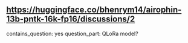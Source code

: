 ## https://huggingface.co/bhenrym14/airophin-13b-pntk-16k-fp16/discussions/2

contains_question: yes
question_part: QLoRa model?